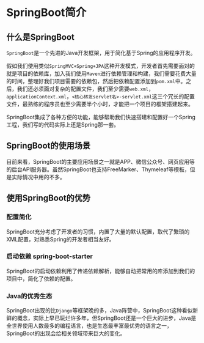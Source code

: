 # SpringBoot简介

## 什么是SpringBoot

`SpringBoot`是一个先进的Java开发框架，用于简化基于Spring的应用程序开发。

假如我们使用类似`SpringMVC+Spring+JPA`这种开发模式，开发者首先需要面对的就是项目的依赖库，加入我们使用`Maven`进行依赖管理和构建，我们需要花费大量的时间，整理好我们项目需要的依赖包，然后把依赖配置添加到`pom.xml`中。之后，我们还必须面对复杂的配置文件，我们至少需要`web.xml`，`applicationContext.xml`，`<核心转发servlet名>-servlet.xml`这三个冗长的配置文件，最熟练的程序员也至少需要半个小时，才能把一个项目的框架搭建起来。

SpringBoot集成了各种方便的功能，能够帮助我们快速搭建和配置好一个Spring工程，我们写的代码实际上还是Spring那一套。

## SpringBoot的使用场景

目前来看，SpringBoot的主要应用场景之一就是APP、微信公众号、网页应用等的后台API服务器。虽然SpringBoot也支持FreeMarker、Thymeleaf等模板，但是实际情况中用的不多。

## 使用SpringBoot的优势

### 配置简化

SpringBoot充分考虑了开发者的习惯，内置了大量的默认配置，取代了繁琐的XML配置，对熟悉Spring的开发者相当友好。

### 启动依赖 spring-boot-starter

SpringBoot的启动依赖利用了传递依赖解析，能够自动把常用的库添加到我们的项目中，简化了依赖的配置。

### Java的优秀生态

SpringBoot出现的比`Django`等框架晚的多，Java阵营中，SpringBoot这种看似新鲜的概念，实际上早已玩烂许多年，但SpringBoot还是一个巨大的进步，Java是全世界使用人数最多的编程语言，也是生态最丰富最优秀的语言之一，SpringBoot的出现会给相关领域带来巨大的变化。
